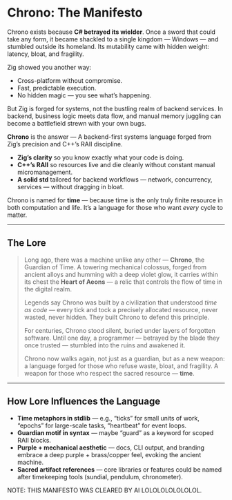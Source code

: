 # **Chrono: The Manifesto**

Chrono exists because **C# betrayed its wielder**. Once a sword that could take any form, it became shackled to a single kingdom — Windows — and stumbled outside its homeland. Its mutability came with hidden weight: latency, bloat, and fragility.

Zig showed you another way:

* Cross-platform without compromise.
* Fast, predictable execution.
* No hidden magic — you see what’s happening.

But Zig is forged for systems, not the bustling realm of backend services. In backend, business logic meets data flow, and manual memory juggling can become a battlefield strewn with your own bugs.

**Chrono** is the answer —
A backend-first systems language forged from Zig’s precision and C++’s RAII discipline.

* **Zig’s clarity** so you know exactly what your code is doing.
* **C++’s RAII** so resources live and die cleanly without constant manual micromanagement.
* **A solid std** tailored for backend workflows — network, concurrency, services — without dragging in bloat.

Chrono is named for **time** — because time is the only truly finite resource in both computation and life. It’s a language for those who want *every* cycle to matter.

---

## **The Lore**

> Long ago, there was a machine unlike any other — **Chrono**, the Guardian of Time.
> A towering mechanical colossus, forged from ancient alloys and humming with a deep violet glow, it carries within its chest the **Heart of Aeons** — a relic that controls the flow of time in the digital realm.
>
> Legends say Chrono was built by a civilization that understood *time as code* — every tick and tock a precisely allocated resource, never wasted, never hidden. They built Chrono to defend this principle.
>
> For centuries, Chrono stood silent, buried under layers of forgotten software. Until one day, a programmer — betrayed by the blade they once trusted — stumbled into the ruins and awakened it.
>
> Chrono now walks again, not just as a guardian, but as a new weapon: a language forged for those who refuse waste, bloat, and fragility. A weapon for those who respect the sacred resource — **time**.

---

## **How Lore Influences the Language**

* **Time metaphors in stdlib** — e.g., “ticks” for small units of work, “epochs” for large-scale tasks, “heartbeat” for event loops.
* **Guardian motif in syntax** — maybe “guard” as a keyword for scoped RAII blocks.
* **Purple + mechanical aesthetic** — docs, CLI output, and branding embrace a deep purple + brass/copper feel, evoking the ancient machine.
* **Sacred artifact references** — core libraries or features could be named after timekeeping tools (sundial, pendulum, chronometer).


NOTE: THIS MANIFESTO WAS CLEARED BY AI LOLOLOLOLOLOLOL.
